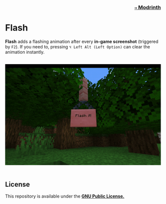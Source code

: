 ### <p align=right>[`→` Modrinth](https://modrinth.com/mod/flash)</p>

# Flash

**Flash** adds a flashing animation after every **in-game screenshot** (triggered by `F2`). If you need to, pressing `⌥ Left Alt (Left Option)` can clear the animation instantly.

<br />
<div align="center">
  <picture>
    <source
      media="(prefers-color-scheme: dark)"
      srcset="artwork/content/Nightlight.gif?raw=true"
     />
    <img src="artwork/content/Daylight.gif?raw=true" />
  </picture>
</div>
<br />

## License

This repository is available under the **[GNU Public License.](LICENSE)**
